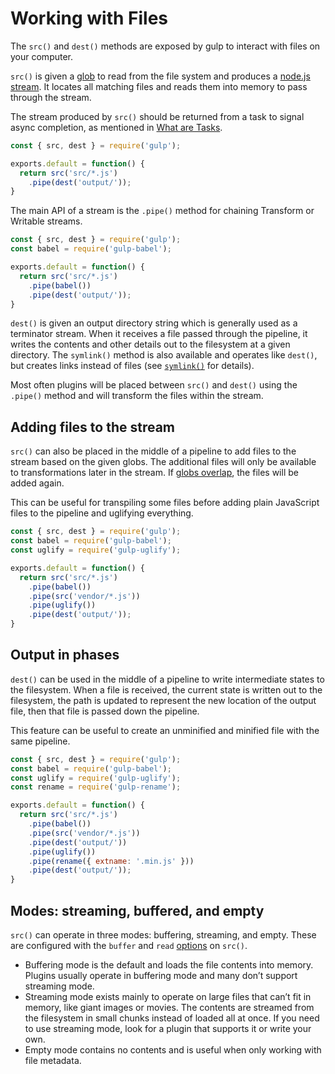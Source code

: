 <!-- front-matter
id: working-with-files
title: Working with Files
hide_title: true
sidebar_label: Working with Files
-->

# Working with Files

The `src()` and `dest()` methods are exposed by gulp to interact with files on your computer.

`src()` is given a [glob][globs-page] to read from the file system and produces a [node.js stream][node-streams-docs]. It locates all matching files and reads them into memory to pass through the stream.

The stream produced by `src()` should be returned from a task to signal async completion, as mentioned in [What are Tasks](what-are-tasks.md).

```js
const { src, dest } = require('gulp');

exports.default = function() {
  return src('src/*.js')
    .pipe(dest('output/'));
}
```

The main API of a stream is the `.pipe()` method for chaining Transform or Writable streams.

```js
const { src, dest } = require('gulp');
const babel = require('gulp-babel');

exports.default = function() {
  return src('src/*.js')
    .pipe(babel())
    .pipe(dest('output/'));
}
```

`dest()`  is given an output directory string which is generally used as a terminator stream. When it receives a file passed through the pipeline, it writes the contents and other details out to the filesystem at a given directory.  The `symlink()` method is also available and operates like `dest()`, but creates links instead of files (see [`symlink()`][symlink-api-docs] for details).

Most often plugins will be placed between `src()` and `dest()` using the `.pipe()` method and will transform the files within the stream.

## Adding files to the stream

`src()` can also be placed in the middle of a pipeline to add files to the stream based on the given globs. The additional files will only be available to transformations later in the stream.  If [globs overlap][overlapping-globs], the files will be added again.

This can be useful for transpiling some files before adding plain JavaScript files to the pipeline and uglifying everything.

```js
const { src, dest } = require('gulp');
const babel = require('gulp-babel');
const uglify = require('gulp-uglify');

exports.default = function() {
  return src('src/*.js')
    .pipe(babel())
    .pipe(src('vendor/*.js'))
    .pipe(uglify())
    .pipe(dest('output/'));
}
```

## Output in phases

`dest()` can be used in the middle of a pipeline to write intermediate states to the filesystem. When a file is received, the current state is written out to the filesystem, the path is updated to represent the new location of the output file, then that file is passed down the pipeline.

This feature can be useful to create an unminified and minified file with the same pipeline.

```js
const { src, dest } = require('gulp');
const babel = require('gulp-babel');
const uglify = require('gulp-uglify');
const rename = require('gulp-rename');

exports.default = function() {
  return src('src/*.js')
    .pipe(babel())
    .pipe(src('vendor/*.js'))
    .pipe(dest('output/'))
    .pipe(uglify())
    .pipe(rename({ extname: '.min.js' }))
    .pipe(dest('output/'));
}
```

## Modes: streaming, buffered, and empty

`src()` can operate in three modes: buffering, streaming, and empty. These are configured with the `buffer` and `read` [options][src-options-api-docs] on `src()`.

* Buffering mode is the default and loads the file contents into memory. Plugins usually operate in buffering mode and many don’t support streaming mode.
* Streaming mode exists mainly to operate on large files that can’t fit in memory, like giant images or movies. The contents are streamed from the filesystem in small chunks instead of loaded all at once. If you need to use streaming mode, look for a plugin that supports it or write your own.
* Empty mode contains no contents and is useful when only working with file metadata.

[globs-page]: LINK_NEEDED
[tasks-page]: what-are-tasks.md
[node-streams-docs]: https://nodejs.org/api/stream.html
[symlink-api-docs]: LINK_NEEDED
[src-options-api-docs]: LINK_NEEDED
[overlapping-globs]: LINK_NEEDED
